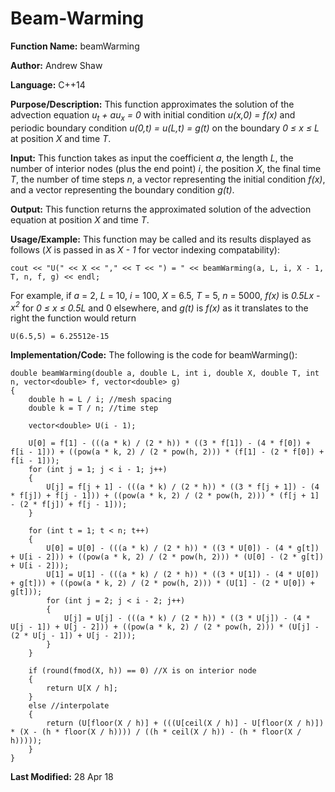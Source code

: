 # Beam-Warming

**Function Name:** beamWarming

**Author:** Andrew Shaw

**Language:** C++14

**Purpose/Description:** This function approximates the solution of the advection equation *u<sub>t</sub> + au<sub>x</sub> = 0* with initial condition *u(x,0) = f(x)* and periodic boundary condition *u(0,t) = u(L,t) = g(t)* on the boundary *0 &le; x &le; L* at position *X* and time *T*.

**Input:** This function takes as input the coefficient *a*, the length *L*, the number of interior nodes (plus the end point) *i*, the position *X*, the final time *T*, the number of time steps *n*, a vector representing the initial condition *f(x)*, and a vector representing the boundary condition *g(t)*.

**Output:** This function returns the approximated solution of the advection equation at position *X* and time *T*.

**Usage/Example:** This function may be called and its results displayed as follows (*X* is passed in as *X - 1* for vector indexing compatability):
~~~~
cout << "U(" << X << "," << T << ") = " << beamWarming(a, L, i, X - 1, T, n, f, g) << endl;
~~~~
For example, if *a* = 2, *L* = 10, *i* = 100, *X* = 6.5, *T* = 5, *n* = 5000, *f(x)* is *0.5Lx - x<sup>2</sup>* for *0 &le; x &le; 0.5L* and 0 elsewhere, and *g(t)* is *f(x)* as it translates to the right the function would return
~~~~
U(6.5,5) = 6.25512e-15
~~~~
**Implementation/Code:** The following is the code for beamWarming():
~~~~
double beamWarming(double a, double L, int i, double X, double T, int n, vector<double> f, vector<double> g)
{
	double h = L / i; //mesh spacing
	double k = T / n; //time step

	vector<double> U(i - 1);
  
	U[0] = f[1] - (((a * k) / (2 * h)) * ((3 * f[1]) - (4 * f[0]) + f[i - 1])) + ((pow(a * k, 2) / (2 * pow(h, 2))) * (f[1] - (2 * f[0]) + f[i - 1]));
	for (int j = 1; j < i - 1; j++)
	{
		U[j] = f[j + 1] - (((a * k) / (2 * h)) * ((3 * f[j + 1]) - (4 * f[j]) + f[j - 1])) + ((pow(a * k, 2) / (2 * pow(h, 2))) * (f[j + 1] - (2 * f[j]) + f[j - 1]));
	}

	for (int t = 1; t < n; t++)
	{
		U[0] = U[0] - (((a * k) / (2 * h)) * ((3 * U[0]) - (4 * g[t]) + U[i - 2])) + ((pow(a * k, 2) / (2 * pow(h, 2))) * (U[0] - (2 * g[t]) + U[i - 2]));
		U[1] = U[1] - (((a * k) / (2 * h)) * ((3 * U[1]) - (4 * U[0]) + g[t])) + ((pow(a * k, 2) / (2 * pow(h, 2))) * (U[1] - (2 * U[0]) + g[t]));
		for (int j = 2; j < i - 2; j++)
		{
			U[j] = U[j] - (((a * k) / (2 * h)) * ((3 * U[j]) - (4 * U[j - 1]) + U[j - 2])) + ((pow(a * k, 2) / (2 * pow(h, 2))) * (U[j] - (2 * U[j - 1]) + U[j - 2]));
		}
	}

	if (round(fmod(X, h)) == 0) //X is on interior node
	{
		return U[X / h];
	}
	else //interpolate
	{
		return (U[floor(X / h)] + (((U[ceil(X / h)] - U[floor(X / h)]) * (X - (h * floor(X / h)))) / ((h * ceil(X / h)) - (h * floor(X / h)))));
	}
}
~~~~
**Last Modified:** 28 Apr 18
